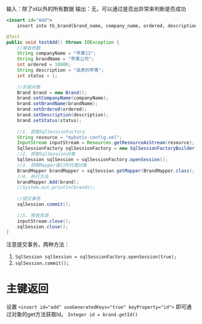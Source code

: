 输入：除了id以外的所有数据
输出：无，可以通过是否出异常来判断是否成功

```xml
<insert id="Add">  
    insert into tb_brand(brand_name, company_name, ordered, description, status)    values(#{brandName},#{companyName},#{ordered},#{description},#{status});</insert>
```

```java
@Test  
public void testAdd() throws IOException {  
    //接收参数  
    String companyName = "苹果13";  
    String brandName = "苹果公司";  
    int ordered = 10000;  
    String description = "高贵的苹果";  
    int status = 1;  
  
    //封装对象  
    Brand brand = new Brand();  
    brand.setCompanyName(companyName);  
    brand.setBrandName(brandName);  
    brand.setOrdered(ordered);  
    brand.setDescription(description);  
    brand.setStatus(status);  
  
    //1. 获取SqlSessionFactory  
    String resource = "mybatis-config.xml";  
    InputStream inputStream = Resources.getResourceAsStream(resource);  
    SqlSessionFactory sqlSessionFactory = new SqlSessionFactoryBuilder().build(inputStream);  
    //2. 获取SqlSession对象  
    SqlSession sqlSession = sqlSessionFactory.openSession();  
    //3. 获取Mapper接口的代理对象  
    BrandMapper brandMapper = sqlSession.getMapper(BrandMapper.class);  
    //4. 执行方法  
    brandMapper.Add(brand);  
    //System.out.println(brands);  
  
    //提交事务  
    sqlSession.commit();  
  
    //5. 释放资源  
    inputStream.close();  
    sqlSession.close();  
}
```
注意提交事务，两种方法：
1. `SqlSession sqlSession = sqlSessionFactory.openSession(true);`
2. `sqlSession.commit(); `

# 主键返回
设置 `<insert id="add" useGeneratedKeys="true" keyProperty="id">` 
即可通过对象的get方法获取Id。
`Integer id = brand.getId()`